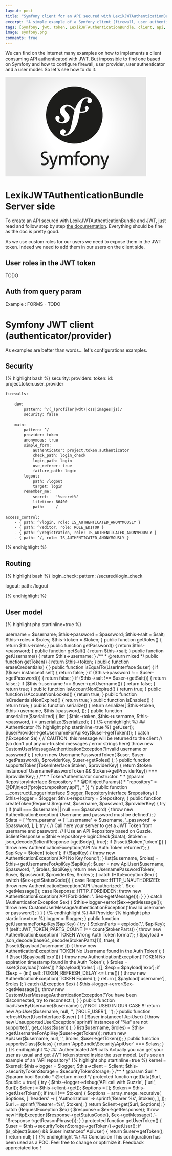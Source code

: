 ```yaml
---
layout: post
title: "Symfony client for an API secured with LexikJWTAuthenticationBundle, user authenticator and user provider"
excerpt: "A simple example of a Symfony client (firewall, user authenticator, user provider, user model) configured to consumed an API protected with JWT token and LexikJWTAuthenticationBundle."
tags: [Symfony, jwt, token, LexikJWTAuthenticationBundle, client, api, authenticator, providern authentication, auth]
image: symfony.png
comments: true
---
```


We can find on the internet many examples on how to implements a client consuming API authenticated with JWT.
But impossible to find one based on Symfony and how to configure firewall, user provider, user authenticator and a user model.
So let's see how to do it.

![Symfony](/images/posts/symfony.png)


# LexikJWTAuthenticationBundle Server side

To create an API secured with LexikJWTAuthenticationBundle and JWT,
just read and follow step by step [the documentation](https://github.com/lexik/LexikJWTAuthenticationBundle/blob/master/Resources/doc/index.md).
Everything should be fine as the doc is pretty good.

As we use custom roles for our users we need to expose them in the JWT token.
Indeed we need to add them in our users on the client side.

## User roles in the JWT token

TODO

## Auth from query param

Example : FORMS - TODO

# Symfony JWT client (authenticator/provider)

As examples are better than words... let's configurations examples.

## Security

{% highlight bash %}
security:
    providers:
        token:
            id: project.token.user_provider

    firewalls:

        dev:
            pattern: ^/(_(profiler|wdt)|css|images|js)/
            security: false

        main:
            pattern: ^/
            provider: token
            anonymous: true
            simple_form:
                authenticator: project.token.authenticator
                check_path: login_check
                login_path: login
                use_referer: true
                failure_path: login
            logout:
                path: /logout
                target: login
            remember_me:
                secret:   '%secret%'
                lifetime: 86400
                path:     /

    access_control:
        - { path: ^/login, role: IS_AUTHENTICATED_ANONYMOUSLY }
        - { path: ^/editor, role: ROLE_EDITOR }
        - { path: ^/registration, role: IS_AUTHENTICATED_ANONYMOUSLY }
        - { path: ^/, role: IS_AUTHENTICATED_ANONYMOUSLY }
{% endhighlight %}

## Routing

{% highlight bash %}
login_check:
    pattern: /secured/login_check

logout:
    path: /logout

{% endhighlight %}

## User model

{% highlight php startinline=true %}
<?php

namespace AppBundle\Security;

use Symfony\Component\Security\Core\User\AdvancedUserInterface;
use Symfony\Component\Security\Core\User\UserInterface;
use Symfony\Component\Security\Core\User\EquatableInterface;

class ApiUser implements AdvancedUserInterface, \Serializable, EquatableInterface
{
    private $username;
    private $password;
    private $salt;
    private $roles;
    private $token;

    public function __construct($username, $password, $salt, array $roles, $token)
    {
        $this->username = $username;
        $this->password = $password;
        $this->salt = $salt;
        $this->roles = $roles;
        $this->token = $token;
    }

    public function getRoles()
    {
        return $this->roles;
    }

    public function getPassword()
    {
        return $this->password;
    }

    public function getSalt()
    {
        return $this->salt;
    }

    public function getUsername()
    {
        return $this->username;
    }

    /**
     * @return mixed
     */
    public function getToken()
    {
        return $this->token;
    }

    public function eraseCredentials()
    {
    }

    public function isEqualTo(UserInterface $user)
    {
        if (!$user instanceof self) {
            return false;
        }

        if ($this->password !== $user->getPassword()) {
            return false;
        }

        if ($this->salt !== $user->getSalt()) {
            return false;
        }

        if ($this->username !== $user->getUsername()) {
            return false;
        }

        return true;
    }

    public function isAccountNonExpired()
    {
        return true;
    }

    public function isAccountNonLocked()
    {
        return true;
    }

    public function isCredentialsNonExpired()
    {
        return true;
    }

    public function isEnabled()
    {
        return true;
    }

    public function serialize()
    {
        return serialize([
            $this->token,
            $this->username,
            $this->password,
        ]);
    }

    public function unserialize($serialized)
    {
        list (
            $this->token,
            $this->username,
            $this->password,
            ) = unserialize($serialized);
    }


}

{% endhighlight %}

## Authenticator

{% highlight php startinline=true %}
<?php

namespace AppBundle\Security;

use AppBundle\Repository\RepositoryInterface;
use Psr\Log\LoggerInterface;
use Symfony\Component\HttpFoundation\Request;
use Symfony\Component\HttpFoundation\Response;
use Symfony\Component\HttpKernel\Exception\HttpException;
use Symfony\Component\Security\Core\Authentication\Token\TokenInterface;
use Symfony\Component\Security\Core\Authentication\Token\UsernamePasswordToken;
use Symfony\Component\Security\Core\Exception\AuthenticationException;
use Symfony\Component\Security\Core\Exception\CustomUserMessageAuthenticationException;
use Symfony\Component\Security\Core\User\UserProviderInterface;
use Symfony\Component\Security\Http\Authentication\SimpleFormAuthenticatorInterface;
use JMS\DiExtraBundle\Annotation as DI;

/**
 * Token Authenticator.
 *
 * @DI\Service("project.token.authenticator")
 */
class TokenAuthenticator implements SimpleFormAuthenticatorInterface
{
    /**
     * @var RepositoryInterface
     */
    protected $repository;

    /**
     * @var LoggerInterface
     */
    protected $logger;

    public function authenticateToken(TokenInterface $token, UserProviderInterface $userProvider, $providerKey)
    {
        try {
            $user = $token->getUser();
            $userProvider->getUsernameForApiKey($user->getToken());
        } catch (\Exception $e) {
            // CAUTION: this message will be returned to the client
            // (so don't put any un-trusted messages / error strings here)
            throw new CustomUserMessageAuthenticationException('Invalid username or password');
        }

        return new UsernamePasswordToken(
            $user,
            $user->getPassword(),
            $providerKey,
            $user->getRoles()
        );
    }

    public function supportsToken(TokenInterface $token, $providerKey)
    {
        return $token instanceof UsernamePasswordToken
            && $token->getProviderKey() === $providerKey;
    }

    /**
     * TokenAuthenticator constructor.
     *
     * @param RepositoryInterface $repository
     *
     * @DI\InjectParams({
     *   "repository" = @DI\Inject("project.repository.api"),
     * })
     */
    public function __construct(LoggerInterface $logger,  RepositoryInterface $repository)
    {
        $this->logger = $logger;
        $this->repository = $repository;
    }

    public function createToken(Request $request, $username, $password, $providerKey)
    {

        try {
            if (null === $username || null === $password) {
                throw new AuthenticationException('Username and password must be defined');
            }

            $data = [
                'form_params' => [
                    '_username' => $username,
                    '_password' => $password,
                ],
            ];

            try {
                // Call here your server to get a JWT Token from username and password.
                // I Use an API Repository based on Guzzle.
                $clientResponse = $this->repository->loginCheck($data);
                $token = json_decode($clientResponse->getBody(), true);

                if (!isset($token['token'])) {
                    throw new AuthenticationException('API No Auth Token returned');
                }
                $apiKey = $token['token'];

                if (!$apiKey) {
                    throw new AuthenticationException('API No Key found');
                }
                
                list($username, $roles) = $this->getUsernameForApiKey($apiKey);

                $user = new ApiUser($username, $password, '', $roles, $apiKey);

                return new UsernamePasswordToken(
                    $user,
                    $password,
                    $providerKey,
                    $roles
                );
            } catch (HttpException $ex) {
                switch ($ex->getStatusCode()) {
                    case Response::HTTP_UNAUTHORIZED:
                        throw new AuthenticationException('API Unauthorized: '. $ex->getMessage());
                    case Response::HTTP_FORBIDDEN:
                        throw new AuthenticationException('API Forbidden: '. $ex->getMessage());
                }
            }
        } catch (AuthenticationException $ex) {
            $this->logger->error($ex->getMessage());
            throw new CustomUserMessageAuthenticationException('Invalid username or password');
        }
    }
}

{% endhighlight %}

## Provider

{% highlight php startinline=true %}
<?php

namespace AppBundle\Security;

use Psr\Log\LoggerInterface;
use Symfony\Component\Security\Core\Exception\AuthenticationException;
use Symfony\Component\Security\Core\Exception\CustomUserMessageAuthenticationException;
use Symfony\Component\Security\Core\User\UserProviderInterface;
use Symfony\Component\Security\Core\User\User;
use Symfony\Component\Security\Core\User\UserInterface;
use Symfony\Component\Security\Core\Exception\UnsupportedUserException;
use JMS\DiExtraBundle\Annotation as DI;

/**
 * Token User Provider.
 *
 * @DI\Service("project.token.user_provider")
 */
class TokenUserProvider implements UserProviderInterface
{
    const JWT_TOKEN_PARTS_COUNT = 3;
    const TOKEN_REFRESH_DELAY = 120;

    /**
     * TokenUserProvider constructor.
     *
     * @param LoggerInterface $logger
     *
     *
     * @DI\InjectParams({
     * })
     */
    public function __construct(LoggerInterface $logger)
    {
        $this->logger = $logger;
    }

    public function getUsernameForApiKey($apiKey)
    {
        try {

            $tokenParts = explode('.', $apiKey);
            if (self::JWT_TOKEN_PARTS_COUNT !== count($tokenParts)) {
                throw new AuthenticationException('TOKEN Wrong Auth Token format');
            }

            $payload = json_decode(base64_decode($tokenParts[1]), true);
            if (!isset($payload['username'])) {
                throw new AuthenticationException('TOKEN No Username found in the Auth Token');
            }

            if (!isset($payload['exp'])) {
                throw new AuthenticationException('TOKEN No expiration timestamp found in the Auth Token');
            }

            $roles = isset($payload['roles']) ? $payload['roles'] : [];

            $exp = $payload['exp'];
            if ($exp + (int) self::TOKEN_REFRESH_DELAY <= time()) {
                throw new AuthenticationException('TOKEN Expired');
            }

            return [
                $payload['username'],
                $roles
            ];

        } catch (\Exception $ex) {
            $this->logger->error($ex->getMessage());
            throw new CustomUserMessageAuthenticationException('You have been disconnected, try to reconnect.');
        }
    }

    public function loadUserByUsername($username)
    {
        // NOT USED IN OUR CASE !!!
        return new ApiUser($username,  null, '', ['ROLE_USER'], '');
    }

    public function refreshUser(UserInterface $user)
    {

        if (!$user instanceof ApiUser) {
            throw new UnsupportedUserException(
                sprintf('Instances of "%s" are not supported.', get_class($user))
            );
        }

        list($username, $roles) = $this->getUsernameForApiKey($user->getToken());

        return new ApiUser($username,  null, '', $roles, $user->getToken());
    }

    public function supportsClass($class)
    {
        return 'AppBundle\Security\ApiUser' === $class;
    }
}

{% endhighlight %}

##  Authenticated API calls

Actually you can get your user as usual and get JWT token stored inside the user model.
Let's see an example of an "API repository"

{% highlight php startinline=true %}
<?php

namespace AppBundle\Repository\Api;

use AppBundle\Repository\RepositoryInterface;
use AppBundle\Security\ApiUser;
use GuzzleHttp\Client;
use GuzzleHttp\Exception\RequestException;
use JMS\DiExtraBundle\Annotation as DI;
use Psr\Log\LoggerInterface;
use Symfony\Component\HttpKernel\Exception\HttpException;
use Symfony\Component\HttpKernel\KernelInterface;
use Symfony\Component\Security\Core\Authentication\Token\Storage\TokenStorageInterface;
use Symfony\Component\Security\Core\Security;

/**
 * Class BaseRepository.
 *
 * @DI\Service("project.repository.api", abstract=true)
 */
abstract class BaseRepository implements RepositoryInterface
{

    /**
     * @var ClientRegistry
     */
    protected $client;

    /**
     * @var KernelInterface
     */
    protected $kernel;

    /**
     * @var LoggerInterface
     */
    protected $logger;

    /**
     * @var TokenStorageInterface
     */
    protected $securityTokenStorage;

    /**
     * BaseRepository constructor.
     * @param KernelInterface $kernel
     * @param LoggerInterface $logger
     * @param ClientRegistry $client
     * @param TokenStorageInterface $securityTokenStorage
     *
     * @DI\InjectParams({
     *    "client" = @DI\Inject("project.registry.client"),
     *    "securityTokenStorage" = @DI\Inject("security.token_storage"),
     * })
     */
    public function __construct(KernelInterface $kernel, LoggerInterface $logger, ClientRegistry $client, TokenStorageInterface $securityTokenStorage)
    {
        $this->kernel = $kernel;
        $this->logger = $logger;
        $this->client = $client;
        $this->securityTokenStorage = $securityTokenStorage;
    }


    /**
     * @param $url
     * @param bool $public
     * @return mixed
     */
    protected function getData($url, $public = true)
    {
        try {
            $this->logger->debug('API call with Guzzle', ['url', $url]);
            $client = $this->client->get();

            $options = [];

            $token = $this->getUserToken();
            if (null !== $token) {
                $options = array_merge_recursive(
                    $options,  [
                    'headers' => [
                        'Authorization' => sprintf('Bearer %s', $token),
                    ],
                ]);

                $url .= sprintf('?bearer=%s', $token);
            }

            return $client->get($url, $options);
        } catch (RequestException $ex) {
            $response = $ex->getResponse();
            throw new HttpException($response->getStatusCode(), $ex->getMessage().'-'.$response->getReasonPhrase());
        }
    }

    protected function getUserToken()
    {
        $user = $this->securityTokenStorage->getToken()->getUser();
        if (is_object($user) && $user instanceof ApiUser) {
            return $user->getToken();
        }

        return null;
    }
}

{% endhighlight %}

## Conclusion

This configuration has been used as a POC. Feel free to change or optimize it.
Feedback appreciated too !

